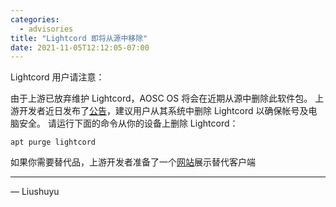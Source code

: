 ```yaml
---
categories:
  - advisories
title: "Lightcord 即将从源中移除"
date: 2021-11-05T12:12:05-07:00
---
```


Lightcord 用户请注意：

由于上游已放弃维护 Lightcord，AOSC OS 将会在近期从源中删除此软件包。
上游开发者近日发布了[公告](https://github.com/Lightcord/Lightcord#lightcord-has-been-abandoned-and-no-longer-receives-support-or-updates)，建议用户从其系统中删除 Lightcord 以确保帐号及电脑安全。
请运行下面的命令从你的设备上删除 Lightcord：

    apt purge lightcord

如果你需要替代品，上游开发者准备了一个[网站](https://lightcord.site/)展示替代客户端

---

— Liushuyu
